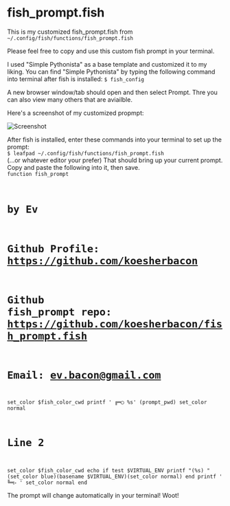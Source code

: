 # fish_prompt.fish
This is my customized fish_prompt.fish from `~/.config/fish/functions/fish_prompt.fish`

Please feel free to copy and use this custom fish prompt in your terminal.

I used "Simple Pythonista" as a base template and customized it to my liking.  You can find "Simple Pythonista" by typing the following command into terminal after fish is installed:
`$ fish_config`

A new browser window/tab should open and then select Prompt.  Thre you can also view many others that are aviailble.

Here's a screenshot of my customized propmpt:

![Screenshot](https://s32.postimg.org/pubao326t/Screenshot_at_2016_05_02_20_11_37.png)

After fish is installed, enter these commands into your terminal to set up the prompt:<br>
`$ leafpad ~/.config/fish/functions/fish_prompt.fish`<br>
     (...or whatever editor your prefer)
That should bring up your current prompt.  Copy and paste the following into it, then save.  <br>
<code>function fish_prompt

# by Ev 
# Github Profile: https://github.com/koesherbacon
# Github fish_prompt repo: https://github.com/koesherbacon/fish_prompt.fish
# Email: ev.bacon@gmail.com

   set_color $fish_color_cwd
   printf ' ╔═◯ %s' (prompt_pwd)
   set_color normal

   # Line 2
   set_color $fish_color_cwd
   echo
   if test $VIRTUAL_ENV
       printf "(%s) " (set_color blue)(basename $VIRTUAL_ENV)(set_color normal)
   end
   printf ' ╚═▷ '
   set_color normal
end</code>

The prompt will change automatically in your terminal!  Woot!
